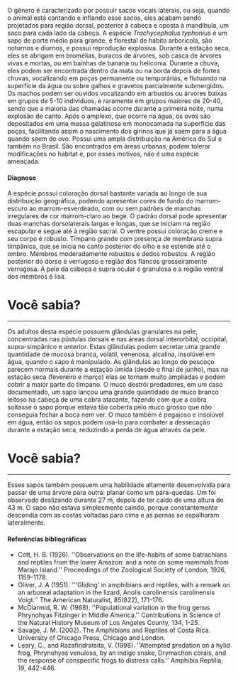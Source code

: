 ﻿O gênero é caracterizado por possuir sacos vocais laterais, ou seja, quando o animal está cantando e inflando esse sacos, eles acabam sendo projetados para região dorsal, posterior à cabeça e oposta à mandíbula, um saco para cada lado da cabeça.
A espécie *Trachycephalus typhonius* é um sapo de porte médio para grande, é florestal de hábito arborícola, são noturnos e diurnos, e possui reprodução explosiva. Durante a estação seca, eles se abrigam em bromélias, buracos de árvores, sob casca de árvores vivas e mortas, ou em bainhas de banana ou heliconia. Durante a chuva, eles podem ser encontrada dentro da mata ou na borda depois de fortes chuvas, vocalizando em poças permanente ou temporárias, e flutuando na superfície da água ou sobre galhos e gravetos parcialmente submergidos.
Os machos podem ser ouvidos vocalizando em arbustos ou árvores baixas em grupos de 5-10 indivíduos, e raramente em grupos maiores de 20-40, sendo que a maioria das chamadas ocorre durante a primeira noite, numa explosão de canto. Após o <glossario>amplexo</glossario>, que ocorre na água, os ovos são depositados em uma massa gelatinosa em monocamada na superfície das poças, facilitando assim o nascimento dos girinos que já saem para a água quando saem do ovo.
Possui uma ampla distribuição na América do Sul e também no Brasil. São encontrados em áreas urbanas, podem tolerar modificações no habitat e, por esses motivos, não é uma espécie ameaçada.
#### Diagnose
A espécie possui coloração dorsal bastante variada ao longo de sua distribuição geográfica, podendo apresentar cores de fundo do marrom-escuro ao marrom-esverdeado, com ou sem padrões de manchas irregulares de cor marrom-claro ao bege. O padrão dorsal pode apresentar duas manchas dorsolaterais largas e longas, que se iniciam na região escapular e segue até à região sacral. O ventre possui coloração creme e seu corpo é robusto. Tímpano grande com presença de membrana supra timpânica, que se inicia no canto posterior do olho e se estende até o ombro. Membros moderadamente robustos e dedos robustos. A região posterior do dorso é verrugoso e região dos flancos grosseiramente verrugosa. A pele da cabeça e supra ocular é granulosa e a região ventral dos membros é lisa.
<div class="col-lg-12">
  <div class="jumbotron">
    <h1 class="display-4">Você sabia?</h1>
    <hr class="my-4">
    <p><p>Os adultos desta espécie possuem glândulas granulares na pele, concentradas nas pústulas dorsais e nas áreas dorsal interorbital, occipital, supra-simpânico e anterior. Estas glândulas podem secretar uma grande quantidade de mucosa branca, volátil, venenosa, alcalina, insolúvel em água, quando o sapo é manipulado. As glândulas ao longo do pescoço parecem normais durante a estação úmida (desde o final de junho), mas na estação seca (fevereiro e março) elas se tornam muito ampliadas e podem cobrir a maior parte do tímpano. O muco destrói predadores, em um caso documentado, um sapo lançou uma grande quantidade de muco branco leitoso na cabeça de uma cobra atacante, fazendo com que a cobra soltasse o sapo porque estava tão coberta pelo muco grosso que não conseguia fechar a boca nem ver. O muco também é pegajoso e insolúvel em água, então os sapos podem usá-lo para combater a dessecação durante a estação seca, reduzindo a perda de água através da pele.</p></p>
  </div>
</div>

<div class="col-lg-12">
  <div class="jumbotron">
    <h1 class="display-4">Você sabia?</h1>
    <hr class="my-4">
    <p><p>Esses sapos também possuem uma habilidade altamente desenvolvida para passar de uma árvore para outra: planar como um pára-quedas. Um foi observado deslizando durante 27 m, depois de ter caído de uma altura de 43 m. O sapo não estava simplesmente caindo, porque constantemente descendia com as costas voltadas para cima e as pernas se espalharam lateralmente.</p></p>
  </div>
</div>

#### Referências bibliográficas
* Cott, H. B. (1926). ''Observations on the life-habits of some batrachians and reptiles from the lower Amazon: and a note on some mammals from Marajo Island.'' Proceedings of the Zoological Society of London, 1926, 1159-1178.
* Oliver, J. A (1951). '''Gliding' in amphibians and reptiles, with a remark on an arboreal adaptation in the lizard, Anolis carolinensis carolinensis Voigt.'' The American Naturalist, 85(822), 171-176.
* McDiarmid, R. W. (1968). ''Populational variation in the frog genus Phrynohyas Fitzinger in Middle America.'' Contributions in Science of the Natural History Museum of Los Angeles County, 134, 1-25.
* Savage, J. M. (2002). The Amphibians and Reptiles of Costa Rica. University of Chicago Press, Chicago and London.
* Leary, C., and Razafindratsita, V. (1998). ''Attempted predation on a hylid frog, Phrynohyas venulosa, by an indigo snake, Drymachon corais, and the response of conspecific frogs to distress calls.'' Amphibia Reptilia, 19, 442-446.